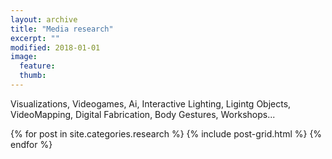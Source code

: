 ```yaml
---
layout: archive
title: "Media research"
excerpt: ""
modified: 2018-01-01
image: 
  feature: 
  thumb: 
---
```


Visualizations, Videogames, Ai, Interactive Lighting, Ligintg Objects, VideoMapping, Digital Fabrication, Body Gestures, Workshops...

<div class="tiles">
{% for post in site.categories.research %}
  {% include post-grid.html %}
{% endfor %}
</div><!-- /.tiles -->

